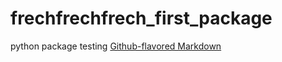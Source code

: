 # frechfrechfrech_first_package
python package testing
[Github-flavored Markdown](https://guides.github.com/features/mastering-markdown/)
